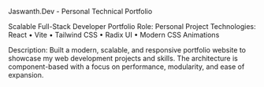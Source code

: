 Jaswanth.Dev - Personal Technical Portfolio

Scalable Full-Stack Developer Portfolio
Role: Personal Project
Technologies: React • Vite • Tailwind CSS • Radix UI • Modern CSS Animations

Description:
Built a modern, scalable, and responsive portfolio website to showcase my web development projects and skills. The architecture is component-based with a focus on performance, modularity, and ease of expansion.
